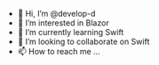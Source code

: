 - 👋 Hi, I’m @develop-d
- 👀 I’m interested in Blazor
- 🌱 I’m currently learning Swift
- 💞️ I’m looking to collaborate on Swift
- 📫 How to reach me ...

<!---
develop-d/develop-d is a ✨ special ✨ repository because its `README.md` (this file) appears on your GitHub profile.
You can click the Preview link to take a look at your changes.
--->
